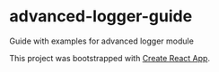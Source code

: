 # advanced-logger-guide
Guide with examples for advanced logger module

This project was bootstrapped with [Create React App](https://github.com/facebookincubator/create-react-app).
